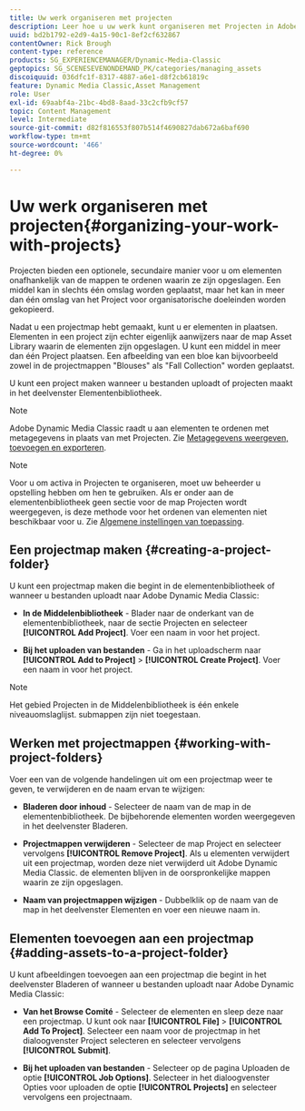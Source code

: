 ```yaml
---
title: Uw werk organiseren met projecten
description: Leer hoe u uw werk kunt organiseren met Projecten in Adobe Dynamic Media Classic.
uuid: bd2b1792-e2d9-4a15-90c1-8ef2cf632867
contentOwner: Rick Brough
content-type: reference
products: SG_EXPERIENCEMANAGER/Dynamic-Media-Classic
geptopics: SG_SCENESEVENONDEMAND_PK/categories/managing_assets
discoiquuid: 036dfc1f-8317-4887-a6e1-d8f2cb61819c
feature: Dynamic Media Classic,Asset Management
role: User
exl-id: 69aabf4a-21bc-4bd8-8aad-33c2cfb9cf57
topic: Content Management
level: Intermediate
source-git-commit: d82f816553f807b514f4690827dab672a6baf690
workflow-type: tm+mt
source-wordcount: '466'
ht-degree: 0%

---
```


# Uw werk organiseren met projecten{#organizing-your-work-with-projects}

Projecten bieden een optionele, secundaire manier voor u om elementen onafhankelijk van de mappen te ordenen waarin ze zijn opgeslagen. Een middel kan in slechts één omslag worden geplaatst, maar het kan in meer dan één omslag van het Project voor organisatorische doeleinden worden gekopieerd.

Nadat u een projectmap hebt gemaakt, kunt u er elementen in plaatsen. Elementen in een project zijn echter eigenlijk aanwijzers naar de map Asset Library waarin de elementen zijn opgeslagen. U kunt een middel in meer dan één Project plaatsen. Een afbeelding van een bloe kan bijvoorbeeld zowel in de projectmappen &quot;Blouses&quot; als &quot;Fall Collection&quot; worden geplaatst.

U kunt een project maken wanneer u bestanden uploadt of projecten maakt in het deelvenster Elementenbibliotheek.

>[!NOTE]
>
>Adobe Dynamic Media Classic raadt u aan elementen te ordenen met metagegevens in plaats van met Projecten. Zie [Metagegevens weergeven, toevoegen en exporteren](viewing-adding-exporting-metadata.md).

>[!NOTE]
>
>Voor u om activa in Projecten te organiseren, moet uw beheerder u opstelling hebben om hen te gebruiken. Als er onder aan de elementenbibliotheek geen sectie voor de map Projecten wordt weergegeven, is deze methode voor het ordenen van elementen niet beschikbaar voor u. Zie [Algemene instellingen van toepassing](application-setup.md#general-settings).

## Een projectmap maken {#creating-a-project-folder}

U kunt een projectmap maken die begint in de elementenbibliotheek of wanneer u bestanden uploadt naar Adobe Dynamic Media Classic:

* **In de Middelenbibliotheek** - Blader naar de onderkant van de elementenbibliotheek, naar de sectie Projecten en selecteer **[!UICONTROL Add Project]**. Voer een naam in voor het project.

* **Bij het uploaden van bestanden** - Ga in het uploadscherm naar **[!UICONTROL Add to Project]** > **[!UICONTROL Create Project]**. Voer een naam in voor het project.

>[!NOTE]
>
>Het gebied Projecten in de Middelenbibliotheek is één enkele niveauomslaglijst. submappen zijn niet toegestaan.

## Werken met projectmappen {#working-with-project-folders}

Voer een van de volgende handelingen uit om een projectmap weer te geven, te verwijderen en de naam ervan te wijzigen:

* **Bladeren door inhoud** - Selecteer de naam van de map in de elementenbibliotheek. De bijbehorende elementen worden weergegeven in het deelvenster Bladeren.

* **Projectmappen verwijderen** - Selecteer de map Project en selecteer vervolgens **[!UICONTROL Remove Project]**. Als u elementen verwijdert uit een projectmap, worden deze niet verwijderd uit Adobe Dynamic Media Classic. de elementen blijven in de oorspronkelijke mappen waarin ze zijn opgeslagen.

* **Naam van projectmappen wijzigen** - Dubbelklik op de naam van de map in het deelvenster Elementen en voer een nieuwe naam in.

## Elementen toevoegen aan een projectmap {#adding-assets-to-a-project-folder}

U kunt afbeeldingen toevoegen aan een projectmap die begint in het deelvenster Bladeren of wanneer u bestanden uploadt naar Adobe Dynamic Media Classic:

* **Van het Browse Comité** - Selecteer de elementen en sleep deze naar een projectmap. U kunt ook naar **[!UICONTROL File]** > **[!UICONTROL Add To Project]**. Selecteer een naam voor de projectmap in het dialoogvenster Project selecteren en selecteer vervolgens **[!UICONTROL Submit]**.

* **Bij het uploaden van bestanden** - Selecteer op de pagina Uploaden de optie **[!UICONTROL Job Options]**. Selecteer in het dialoogvenster Opties voor uploaden de optie **[!UICONTROL Projects]** en selecteer vervolgens een projectnaam.
